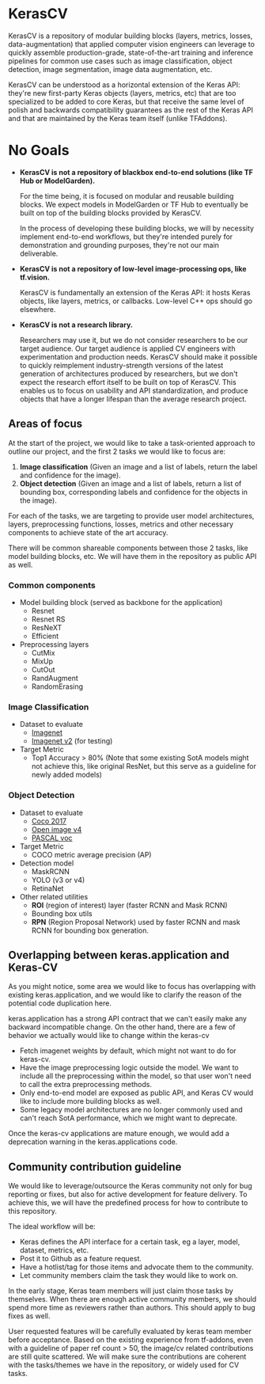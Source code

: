 # KerasCV
KerasCV is a repository of modular building blocks (layers, metrics, losses, data-augmentation) that
applied computer vision engineers can leverage to quickly assemble production-grade, state-of-the-art
training and inference pipelines for common use cases such as image classification, object detection, 
image segmentation, image data augmentation, etc. 

KerasCV can be understood as a horizontal extension of the Keras API: they're new first-party Keras 
objects (layers, metrics, etc) that are too specialized to be added to core Keras, but that receive 
the same level of polish and backwards compatibility guarantees as the rest of the Keras API and that 
are maintained by the Keras team itself (unlike TFAddons).

# No Goals
- **KerasCV is not a repository of blackbox end-to-end solutions (like TF Hub or ModelGarden).**

    For the time being, it is focused on modular and reusable building blocks. We expect models in 
    ModelGarden or TF Hub to eventually be built on top of the building blocks provided by KerasCV.

    In the process of developing these building blocks, we will by necessity implement end-to-end 
    workflows, but they're intended purely for demonstration and grounding purposes, they're not 
    our main deliverable.


- **KerasCV is not a repository of low-level image-processing ops, like tf.vision.** 

    KerasCV is fundamentally an extension of the Keras API: it hosts Keras objects, like layers, 
    metrics, or callbacks. Low-level C++ ops should go elsewhere.


- **KerasCV is not a research library.**

    Researchers may use it, but we do not consider researchers to be our target audience. Our target 
    audience is applied CV engineers with experimentation and production needs. KerasCV should make 
    it possible to quickly reimplement industry-strength versions of the latest generation of 
    architectures produced by researchers, but we don't expect the research effort itself to be built
    on top of KerasCV. This enables us to focus on usability and API standardization, and produce 
    objects that have a longer lifespan than the average research project.

## Areas of focus
At the start of the project, we would like to take a task-oriented approach to outline our project, 
and the first 2 tasks we would like to focus are:

1. **Image classification** (Given an image and a list of labels, return the label and confidence for 
   the image).
2. **Object detection** (Given an image and a list of labels, return a list of bounding box, 
   corresponding labels and confidence for the objects in the image).

For each of the tasks, we are targeting to provide user model architectures, layers, preprocessing
functions, losses, metrics and other necessary components to achieve state of the art accuracy.

There will be common shareable components between those 2 tasks, like model building blocks, etc. We
will have them in the repository as public API as well.

### Common components
- Model building block (served as backbone for the application)
  - Resnet 
  - Resnet RS
  - ResNeXT
  - Efficient
- Preprocessing layers
  - CutMix
  - MixUp
  - CutOut
  - RandAugment
  - RandomErasing

### Image Classification
- Dataset to evaluate
  - [Imagenet](https://www.tensorflow.org/datasets/catalog/imagenet2012)
  - [Imagenet v2](https://www.tensorflow.org/datasets/catalog/imagenet_v2) (for testing)
- Target Metric 
  - Top1 Accuracy > 80% (Note that some existing SotA models might not achieve this, like 
    original ResNet, but this serve as a guideline for newly added models)

### Object Detection
- Dataset to evaluate
  - [Coco 2017](https://www.tensorflow.org/datasets/catalog/coco#coco2017)
  - [Open image v4](https://www.tensorflow.org/datasets/catalog/open_images_v4)
  - [PASCAL voc](https://www.tensorflow.org/datasets/catalog/voc)
- Target Metric
  - COCO metric average precision (AP)
- Detection model
  - MaskRCNN
  - YOLO (v3 or v4)
  - RetinaNet
- Other related utilities
  - **ROI** (region of interest) layer (faster RCNN and Mask RCNN)
  - Bounding box utils
  - **RPN** (Region Proposal Network) used by faster RCNN and mask RCNN for bounding box 
    generation.

## Overlapping between keras.application and Keras-CV
As you might notice, some area we would like to focus has overlapping with existing keras.application,
and we would like to clarify the reason of the potential code duplication here.

keras.application has a strong API contract that we can't easily make any backward incompatible
change. On the other hand, there are a few of behavior we actually would like to change within the keras-cv
  - Fetch imagenet weights by default, which might not want to do for keras-cv.
  - Have the image preprocessing logic outside the model. We want to include all the preprocessing
    within the model, so that user won't need to call the extra preprocessing methods.
  - Only end-to-end model are exposed as public API, and Keras CV would like to include more building 
    blocks as well.
  - Some legacy model architectures are no longer commonly used and can't reach SotA performance, which
    we might want to deprecate.

Once the keras-cv applications are mature enough, we would add a deprecation warning in the 
keras.applications code.


## Community contribution guideline
We would like to leverage/outsource the Keras community not only for bug reporting or fixes, 
but also for active development for feature delivery. To achieve this, we will have the predefined
process for how to contribute to this repository.

The ideal workflow will be:

- Keras defines the API interface for a certain task, eg a layer, model, dataset, metrics, etc. 
- Post it to Github as a feature request. 
- Have a hotlist/tag for those items and advocate them to the community.
- Let community members claim the task they would like to work on.

In the early stage, Keras team members will just claim those tasks by themselves. When there are 
enough active community members, we should spend more time as reviewers rather than 
authors. This should apply to bug fixes as well.

User requested features will be carefully evaluated by keras team member before acceptance. 
Based on the existing experience from tf-addons, even with a guideline of paper ref count > 50, 
the image/cv related contributions are still quite scattered. We will make sure the contributions
are coherent with the tasks/themes we have in the repository, or widely used for CV tasks. 
